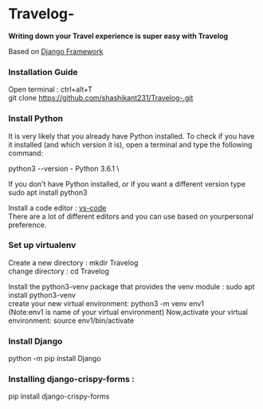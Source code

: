# Travelog- 
**Writing down your Travel experience is super easy with Travelog**


Based on
[Django Framework](https://docs.djangoproject.com/en/3.1/)

### Installation Guide

Open terminal : ctrl+alt+T \
git clone https://github.com/shashikant231/Travelog-.git

### Install Python
It is very likely that you already have Python installed. To check if you have it installed (and which version it is), open a terminal and type the following command:

python3 --version - Python 3.6.1 \

 If you don't have Python installed, or if you want a different version type\
 sudo apt install python3
 
 Install a code editor : [vs-code](https://code.visualstudio.com/) \
 There are a lot of different editors and you can use based on yourpersonal preference. 
 
 ### Set up virtualenv
 Create a new directory : mkdir Travelog\
 change directory : cd Travelog
 
 Install the python3-venv package that provides the venv module : sudo apt install python3-venv \
 create your new virtual environment: python3 -m venv env1 \
 (Note:env1 is name of your virtual environment)
 Now,activate your virtual environment: source env1/bin/activate
 
### Install Django 
 python -m pip install Django
 
 ### Installing django-crispy-forms :
 pip install django-crispy-forms



 


